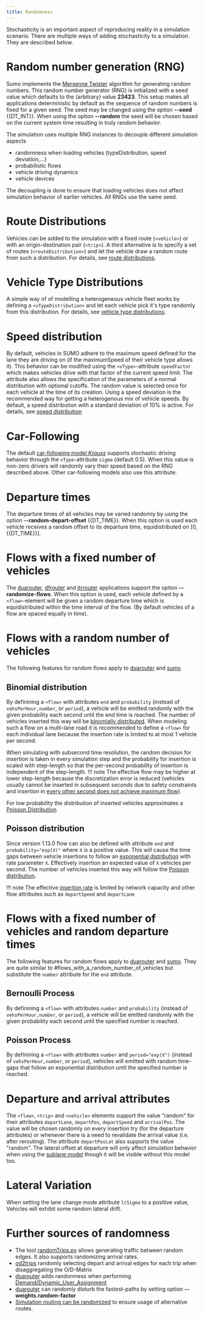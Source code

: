 ```yaml
---
title: Randomness
---
```


Stochasticity is an important aspect of reproducing reality in a
simulation scenario. There are multiple ways of adding stochasticity to
a simulation. They are described below.

# Random number generation (RNG)

Sumo implements the [Mersenne
Twister](http://en.wikipedia.org/wiki/Mersenne_twister) algorithm for
generating random numbers. This random number generator (RNG) is
initialized with a seed value which defaults to the (arbitrary) value
**23423**. This setup makes all applications deterministic by default as
the sequence of random numbers is fixed for a given seed. The seed may
be changed using the option **--seed** {{DT_INT}}. When using the option **--random** the seed will be
chosen based on the current system time resulting in truly random
behavior.

The simulation uses multiple RNG instances to decouple different
simulation aspects

- randomness when loading vehicles (typeDistribution, speed
  deviation,...)
- probabilistic flows
- vehicle driving dynamics
- vehicle devices

The decoupling is done to ensure that loading vehicles does not affect
simulation behavior of earlier vehicles. All RNGs use the same seed.

# Route Distributions

Vehicles can be added to the simulation with a fixed route (`<vehicle>`) or with an origin-destination pair (`<trip>`).
A third alternative is to specify a set of routes (`<routeDistribution>`) and let the vehicle draw a random route from such a distribution. For details, see [route distributions](../Definition_of_Vehicles,_Vehicle_Types,_and_Routes.md#route_distributions).

# Vehicle Type Distributions

A simple way of of modelling a heterogeneous vehicle fleet works by defining a `<vTypeDistribution>` and let each vehicle pick it's type randomly from this distribution. For details, see [vehicle type distributions](../Definition_of_Vehicles,_Vehicle_Types,_and_Routes.md#vehicle_type_distributions).

# Speed distribution

By default, vehicles in SUMO adhere to the maximum speed defined for the
lane they are driving on (if the maximumSpeed of their vehicle type
allows it). This behavior can be modified using the `<vType>`-attribute `speedFactor` which
makes vehicles drive with that factor of the current speed limit. The
attribute also allows the specification of the parameters of a normal
distribution with optional cutoffs. The random value is selected once
for each vehicle at the time of its creation. Using a speed deviation is
the recommended way for getting a heterogenous mix of vehicle speeds.
By default, a speed distribution with a standard deviation of 10% is active.
For details, see [speed distribution](../Definition_of_Vehicles,_Vehicle_Types,_and_Routes.md#speed_distributions)

# Car-Following

The default [car-following model
*Krauss*](../Definition_of_Vehicles,_Vehicle_Types,_and_Routes.md#car-following_models)
supports stochastic driving behavior through the `vType`-attribute `sigma` (default
0.5). When this value is non-zero drivers will randomly vary their speed
based on the RNG described above. Other car-following models also use
this attribute.

# Departure times

The departure times of all vehicles may be varied randomly by using the
option **--random-depart-offset** {{DT_TIME}}. When this option is used each vehicle receives a random offset
to its departure time, equidistributed on \[0, {{DT_TIME}}\].

# Flows with a fixed number of vehicles

The [duarouter](../duarouter.md), [dfrouter](../dfrouter.md)
and [jtrrouter](../jtrrouter.md) applications support the option **--randomize-flows**.
When this option is used, each vehicle defined by a `<flow>`-element will be
given a random departure time which is equidistributed within the time
interval of the flow. (By default vehicles of a flow are spaced equally
in time).

# Flows with a random number of vehicles
The following features for random flows apply to [duarouter](../duarouter.md) and [sumo](../sumo.md)

## Binomial distribution
By definining a `<flow>` with attributes `end` and `probability` (instead of `vehsPerHour,number`, or `period`), 
a vehicle will be emitted randomly with the given probability each second until the end time is reached. 
The number of vehicles inserted this way will be [binomially distributed](https://en.wikipedia.org/wiki/Binomial_distribution).
When modeling such a flow on a multi-lane road it is recommended to define a `<flow>` for each individual lane because the insertion rate is limited to at most 1 vehicle per second.

When simulating with subsecond time resolution, the random decision for insertion is taken in every simulation step and the probability for insertion is scaled with step-length so that the per-second probability of insertion is independent of the step-length. 
!!! note
    The effective flow may be higher at lower step-length because the discretization error is reduced (vehicles usually cannot be inserted in subsequent seconds due to safety constraints and insertion in [every other second does not achieve maximum flow](VehicleInsertion.md#effect_of_simulation_step-length)).
    
For low probability the distribution of inserted vehicles approximates a [Poisson
Distribution](https://en.wikipedia.org/wiki/Poisson_distribution)

## Poisson distribution
Since version 1.13.0 flow can also be defined with attribute `end` and `probability="exp(X)"` where `X` is a positive value.
This will cause the time gaps between vehicle insertions to follow an [exponential distribution](https://en.wikipedia.org/wiki/Exponential_distribution) with rate parameter `X`. Effectively insertion an expected value of `X` vehicles per second.
The number of vehicles inserted this way will follow the [Poisson distribution](https://en.wikipedia.org/wiki/Poisson_distribution).

!!! note
    The effective [insertion rate](VehicleInsertion.md#forcing_insertion_avoiding_depart_delay) is limited by network capacity and other flow attributes such as `departSpeed` and `departLane`
    
# Flows with a fixed number of vehicles and random departure times 
The following features for random flows apply to [duarouter](../duarouter.md) and [sumo](../sumo.md). They are quite similar to #flows_with_a_random_number_of_vehicles but substitute the `number` attribute for the `end` attribute.

## Bernoulli Process
By definining a `<flow>` with attributes `number` and `probability` (instead of `vehsPerHour,number`, or `period`),
a vehicle will be emitted randomly with the given probability each second until the specified number is reached.

## Poisson Process
By definining a `<flow>` with attributes `number` and `period="exp(X")` (instead of `vehsPerHour,number`, or `period`),
vehicles will emitted with random time-gaps that follow an exponential distribution until the specified number is reached.

# Departure and arrival attributes

The `<flow>`, `<trip>` and `<vehicle>` elements support the value "random" for their attributes `departLane`, `departPos`,
`departSpeed` and `arrivalPos`. The value will be chosen randomly on every insertion try (for the
departure attributes) or whenever there is a need to revalidate the
arrival value (i.e. after rerouting). The attribute `departPosLat` also supports the value "random". 
The lateral offset at departure will only affect simulation behavior when using the [sublane model](SublaneModel.md) though it will be visible without this model too.

# Lateral Variation
When setting the lane change mode attribute `lcSigma` to a positive value, Vehicles will exhibit some random lateral drift.

# Further sources of randomness

- The tool [randomTrips.py](../Tools/Trip.md#randomtripspy) allows generating traffic between random edges. It also supports randomizing arrival rates.
- [od2trips](../od2trips.md) randomly selecting depart and arrival edges for each trip when disaggregating the O/D-Matrix
- [duarouter](../duarouter.md) adds randomness when performing [Demand/Dynamic_User_Assignment](../Demand/Dynamic_User_Assignment.md)
- [duarouter](../duarouter.md) can randomly disturb the fastest-paths by setting option **--weights.random-factor**
- [Simulation routing can be randomized](../Demand/Automatic_Routing.md#randomness) to ensure usage of alternative routes.

